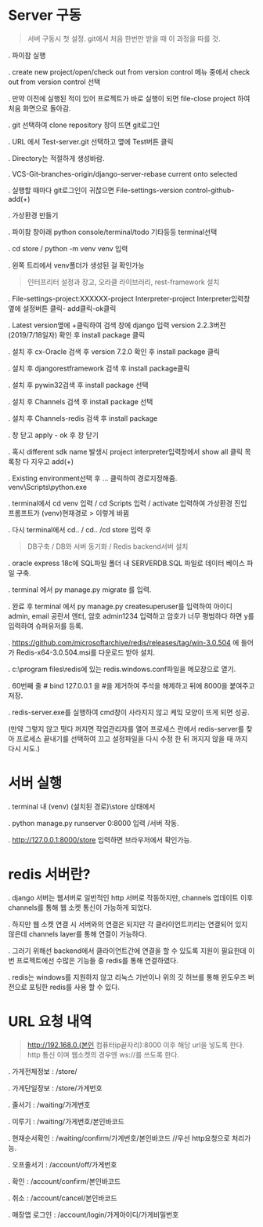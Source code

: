 # Server 구동


> 서버 구동시 첫 설정.  git에서 처음 한번만 받을 때 이 과정을 따를 것.

 . 파이참 실행 
 
 . create new project/open/check out from version control 메뉴 중에서 check out from version control 선택
 
 . 만약 이전에 실행된 적이 있어 프로젝트가 바로 실행이 되면 file-close project 하여 처음 화면으로 돌아감.
 
 . git 선택하여 clone repository 창이 뜨면 git로그인 
 
 . URL 에서 Test-server.git 선택하고 옆에 Test버튼 클릭
 
 . Directory는 적절하게 생성바람.
 
 . VCS-Git-branches-origin/django-server-rebase current onto selected
 
 . 실행할 때마다 git로그인이 귀찮으면 File-settings-version control-github-add(+)
 
 . 가상환경 만들기
 
 . 파이참 창아래 python console/terminal/todo 기타등등 terminal선택
 
 . cd store / python -m venv venv 입력
 
 . 왼쪽 트리에서 venv폴더가 생성된 걸 확인가능
 
> 인터프리터 설정과 장고, 오라클 라이브러리, rest-framework 설치
 
 . File-settings-project:XXXXXX-project Interpreter-project Interpreter입력창 옆에 설정버튼 클릭- add클릭-ok클릭
 
 . Latest version옆에 +클릭하여 검색 창에 django 입력 version 2.2.3버전(2019/7/18일자) 확인 후 install package 클릭
 
 . 설치 후 cx-Oracle 검색 후 version 7.2.0 확인 후 install package 클릭
 
 . 설치 후 djangorestframework 검색 후 install package클릭
 
 . 설치 후 pywin32검색 후 install package 선택
 
 . 설치 후 Channels 검색 후 install package 선택
 
 . 설치 후 Channels-redis 검색 후 install package 
 
 . 창 닫고 apply - ok 후 창 닫기
 
 . 혹시 different sdk name 발생시 project interpreter입력창에서 show all 클릭 목록창 다 지우고 add(+)
 
 . Existing environment선택 후 ... 클릭하여 경로지정해줌. venv\Scripts\python.exe
 
 . terminal에서 cd venv 입력 / cd Scripts 입력 / activate 입력하여 가상환경 진입 프롬프트가 (venv)현재경로 > 이렇게 바뀜
 
 . 다시 terminal에서 cd.. / cd.. /cd store 입력 후 
 
 > DB구축 / DB와 서버 동기화 / Redis backend서버 설치
 
 . oracle express 18c에 SQL파일 폴더 내 SERVERDB.SQL 파일로 데이터 베이스 파일 구축.
 
 . terminal 에서 py manage.py migrate 를 입력.
 
 . 완료 후 terminal 에서 py manage.py createsuperuser를 입력하여 아이디 admin, email 공란서 엔터, 암호 admin1234 입력하고 암호가 너무 평범하다 하면 y를 입력하여 슈퍼유저를 등록.
	 
 . https://github.com/microsoftarchive/redis/releases/tag/win-3.0.504 에 들어가 Redis-x64-3.0.504.msi를 다운로드 받아 설치.
 
 . c:\program files\redis에 있는 redis.windows.conf파일을 메모장으로 열기.
 
 . 60번째 줄 # bind 127.0.0.1 을 #을 제거하여 주석을 해제하고 뒤에 8000을 붙여주고 저장.
 
 . redis-server.exe를 실행하여 cmd창이 사라지지 않고 케잌 모양이 뜨게 되면 성공.
 
   (만약 그렇지 않고 떳다 꺼지면 작업관리자를 열어 프로세스 란에서 redis-server를 찾아 프로세스 끝내기를 선택하여 끄고 설정파일을 다시 수정 한 뒤 꺼지지 않을 때 까지 다시 시도.)
   
# 서버 실행
	 
 . terminal 내 (venv) (설치된 경로)\store 상태에서
 
 . python manage.py runserver 0:8000 입력 /서버 작동.
 
 . http://127.0.0.1:8000/store 입력하면 브라우저에서 확인가능.
 
# redis 서버란?

 . django 서버는 웹서버로 일반적인 http 서버로 작동하지만, channels 업데이트 이후 channels를 통해 웹 소켓 통신이 가능하게 되었다.
 
 . 하지만 웹 소켓 연결 시 서버와의 연결은 되지만 각 클라이언트끼리는 연결되어 있지 않은데 channels layer를 통해 연결이 가능하다.
 
 . 그러기 위해선 backend에서 클라이언트간에 연결을 할 수 있도록 지원이 필요한데 이번 프로젝트에선 수많은 기능들 중 redis를 통해 연결하였다.
 
 . redis는 windows를 지원하지 않고 리눅스 기반이나 위의 깃 허브를 통해 윈도우즈 버전으로 포팅한 redis를 사용 할 수 있다. 
 

# URL 요청 내역

 > http://192.168.0.(본인 컴퓨터ip끝자리):8000 이후 해당 url을 넣도록 한다.
 > http 통신 이며 웹소켓의 경우엔 ws://를 쓰도록 한다.

 . 가게전체정보 : /store/
 
 . 가게단일장보 : /store/가게번호
 
 . 줄서기	: /waiting/가게번호
 
 . 미루기	: /waiting/가게번호/본인바코드
 
 . 현재순서확인	: /waiting/confirm/가게번호/본인바코드	//우선 http요청으로 처리가능.
 
 . 오프줄서기	: /account/off/가게번호
 
 . 확인		: /account/confirm/본인바코드
 
 . 취소		: /account/cancel/본인바코드
 
 . 매장앱 로그인 : /account/login/가게아이디/가게비밀번호


